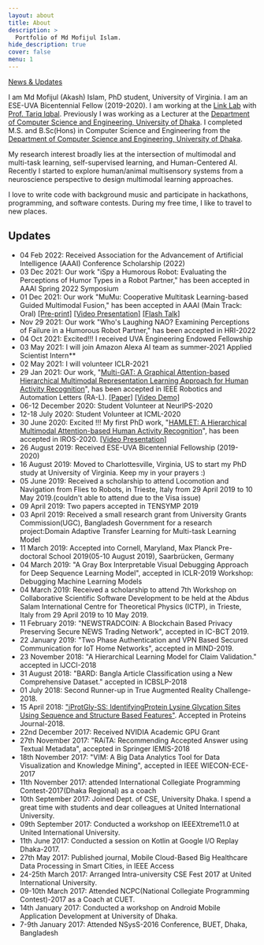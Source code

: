 ```yaml
---
layout: about
title: About
description: >
  Portfolio of Md Mofijul Islam.
hide_description: true
cover: false
menu: 1
---
```

[News & Updates](#updates)

I am Md Mofijul (Akash) Islam, PhD student, University of Virginia. I am an ESE-UVA Bicentennial Fellow (2019-2020). I am working at the [Link Lab](https://engineering.virginia.edu/link-lab-0) with [Prof. Tariq Iqbal](http://www.tiqbal.com/). Previously I was working as a Lecturer at the [Department of Computer Science and Engineering, University of Dhaka](http://cse.du.ac.bd/). I completed M.S. and B.Sc(Hons) in Computer Science and Engineering from the [Department of Computer Science and Engineering, University of Dhaka](http://cse.du.ac.bd/).

My research interest broadly lies at the intersection of multimodal and multi-task learning, self-supervised learning, and Human-Centered AI. Recently I started to explore human/animal multisensory systems from a neuroscience perspective to design multimodal learning approaches.

I love to write code with background music and participate in hackathons, programming, and software contests. During my free time, I like to travel to new places.

<!---
## Research interest
* Machine Learning
* Interpretable Machine Learning
* Optimization and Graph Theory
* Big data and Mobile Cloud Computing
* Mobile Application Development
-->

## Updates
* 04 Feb 2022: Received Association for the Advancement of Artificial Intelligence (AAAI) Conference Scholarship (2022)
* 03 Dec 2021: Our work "iSpy a Humorous Robot: Evaluating the Perceptions of Humor Types in a Robot Partner," has been accepted in AAAI Spring 2022 Symposium
* 01 Dec 2021: Our work "MuMu: Cooperative Multitask Learning-based Guided Multimodal Fusion," has been accepted in AAAI (Main Track: Oral) [[Pre-print]](https://github.com/mmiakashs/mmiakashs.github.io/blob/master/assets/Mofijul_AAAI_2022_MuMu_Preprint.pdf) [[Video Presentation]](https://recorder-v3.slideslive.com/?share=59838&s=ee1395b9-974b-4597-b22c-d2c071b1496d) [[Flash Talk]](https://recorder-v3.slideslive.com/?share=59840&s=a3ef2807-65a2-4d0e-9bf8-b46d3c6bc66c)
* Nov 29 2021: Our work "Who's Laughing NAO? Examining Perceptions of Failure in a Humorous Robot Partner," has been accepted in HRI-2022
* 04 Oct 2021: Excited!!! I received UVA Engineering Endowed Fellowship
* 03 May 2021: I will join Amazon Alexa AI team as summer-2021 Applied Scientist Intern**
* 02 May 2021: I will volunteer ICLR-2021
* 29 Jan 2021: Our work, "[Multi-GAT: A Graphical Attention-based Hierarchical Multimodal Representation Learning Approach for Human Activity Recognition](https://ieeexplore.ieee.org/document/9354900)", has been accepted in IEEE Robotics and Automation Letters (RA-L). [[Paper]](https://ieeexplore.ieee.org/document/9354900) [[Video Demo]](https://youtu.be/Bsbn4pN6Oo4)
* 06-12 December 2020: Student Volunteer at NeurIPS-2020
* 12-18 July 2020: Student Volunteer at ICML-2020
* 30 June 2020: Excited !!! My first PhD work, "[HAMLET: A Hierarchical Multimodal Attention-based Human Activity Recognition](https://ieeexplore.ieee.org/document/9340987)", has been accepted in IROS-2020. [[Video Presentation]](https://youtu.be/BZ7vmwNczSs)
* 26 August 2019: Received ESE-UVA Bicentennial Fellowship (2019-2020)
* 16 August 2019: Moved to Charlottesville, Virginia, US to start my PhD study at University of Virginia. Keep my in your prayers :)
* 05 June 2019: Received a scholarship to attend Locomotion and Navigation from Flies to Robots, in Trieste, Italy from 29 April 2019 to 10 May 2019.(couldn't able to attend due to the Visa issue)
* 09 April 2019: Two papers accepted in TENSYMP 2019
* 03 April 2019: Received a small research grant from University Grants Commission(UGC), Bangladesh Government for a research project:Domain Adaptive Transfer Learning for Multi-task Learning Model
* 11 March 2019: Accepted into Cornell, Maryland, Max Planck Pre-doctoral School 2019(05-10 August 2019), Saarbrücken, Germany
* 04 March 2019: "A Gray Box Interpretable Visual Debugging Approach for Deep Sequence Learning Model", accepted in ICLR-2019 Workshop: Debugging Machine Learning Models
* 04 March 2019: Received a scholarship to attend 7th Workshop on Collaborative Scientific Software Development to be held at the Abdus Salam International Centre for Theoretical Physics (ICTP), in Trieste, Italy from 29 April 2019 to 10 May 2019.
* 11 February 2019: "NEWSTRADCOIN: A Blockchain Based Privacy Preserving Secure NEWS Trading Network", accepted in IC-BCT 2019.
* 22 January 2019: "Two Phase Authentication and VPN Based Secured Communication for IoT Home Networks", accepted in MIND-2019.
* 23 November 2018: "A Hierarchical Learning Model for Claim Validation." accepted in IJCCI-2018
* 31 August 2018: "BARD: Bangla Article Classification using a New Comprehensive Dataset." accepted in ICBSLP-2018
* 01 July 2018: Second Runner-up in True Augmented Reality Challenge-2018.
* 15 April 2018: ["iProtGly-SS: IdentifyingProtein Lysine Glycation Sites Using Sequence and Structure Based Features"](https://www.ncbi.nlm.nih.gov/pubmed/29675975). Accepted in Proteins Journal-2018.
* 22nd December 2017: Received NVIDIA Academic GPU Grant
* 27th November 2017: "RAiTA: Recommending Accepted Answer using Textual Metadata", accepted in Springer IEMIS-2018
* 18th November 2017: "VIM: A Big Data Analytics Tool for Data Visualization and Knowledge Mining", accepted in IEEE WIECON-ECE-2017
* 11th November 2017: attended International Collegiate Programming Contest-2017(Dhaka Regional) as a coach
* 10th September 2017: Joined Dept. of CSE, University Dhaka. I spend a great time with students and dear colleagues at United International University.
* 09th September 2017: Conducted a workshop on IEEEXtreme11.0 at United International University.
* 11th June 2017: Conducted a session on Kotlin at Google I/O Replay Dhaka-2017.
* 27th May 2017: Published journal, Mobile Cloud-Based Big Healthcare Data Processing in Smart Cities, in IEEE Access
* 24-25th March 2017: Arranged Intra-university CSE Fest 2017 at United International University.
* 09-10th March 2017: Attended NCPC(National Collegiate Programming Contest)-2017 as a Coach at CUET.
* 14th January 2017: Conducted a workshop on Android Mobile Application Development at University of Dhaka.
* 7-9th January 2017: Attended NSysS-2016 Conference, BUET, Dhaka, Bangladesh

